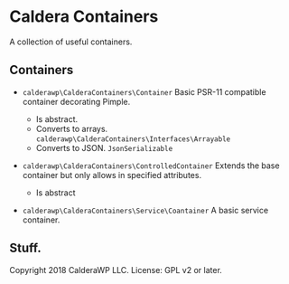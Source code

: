 # Caldera Containers
A collection of useful containers.

## Containers

* `calderawp\CalderaContainers\Container`
Basic PSR-11 compatible container decorating Pimple.
    - Is abstract.
    - Converts to arrays. `calderawp\CalderaContainers\Interfaces\Arrayable`
    - Converts to JSON. `JsonSerializable`

* `calderawp\CalderaContainers\ControlledContainer`
Extends the base container but only allows in specified attributes.
    - Is abstract
* `calderawp\CalderaContainers\Service\Coantainer`
A basic service container.

## Stuff.
Copyright 2018 CalderaWP LLC. License: GPL v2 or later.

